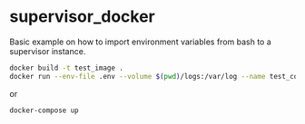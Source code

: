 # supervisor_docker

Basic example on how to import environment variables from 
bash to a supervisor instance.

```bash
docker build -t test_image . 
docker run --env-file .env --volume $(pwd)/logs:/var/log --name test_container test_image
```

or 

```bash
docker-compose up
```


